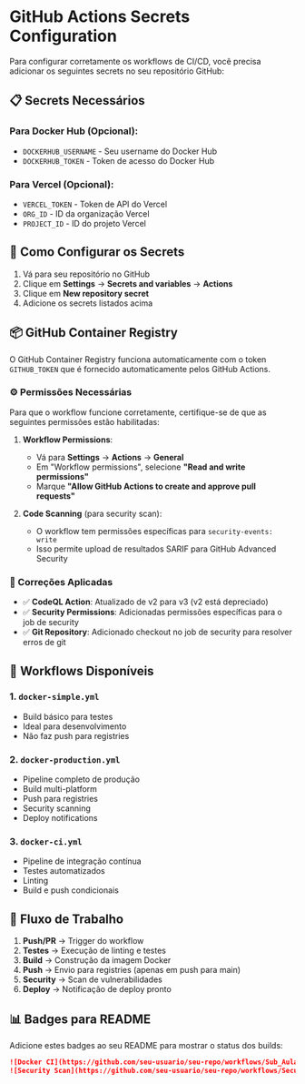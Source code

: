 # GitHub Actions Secrets Configuration

Para configurar corretamente os workflows de CI/CD, você precisa adicionar os seguintes secrets no seu repositório GitHub:

## 📋 Secrets Necessários

### Para Docker Hub (Opcional):
- `DOCKERHUB_USERNAME` - Seu username do Docker Hub
- `DOCKERHUB_TOKEN` - Token de acesso do Docker Hub

### Para Vercel (Opcional):
- `VERCEL_TOKEN` - Token de API do Vercel
- `ORG_ID` - ID da organização Vercel
- `PROJECT_ID` - ID do projeto Vercel

## 🔧 Como Configurar os Secrets

1. Vá para seu repositório no GitHub
2. Clique em **Settings** → **Secrets and variables** → **Actions**
3. Clique em **New repository secret**
4. Adicione os secrets listados acima

## 📦 GitHub Container Registry

O GitHub Container Registry funciona automaticamente com o token `GITHUB_TOKEN` que é fornecido automaticamente pelos GitHub Actions.

### ⚙️ Permissões Necessárias

Para que o workflow funcione corretamente, certifique-se de que as seguintes permissões estão habilitadas:

1. **Workflow Permissions**:
   - Vá para **Settings** → **Actions** → **General**
   - Em "Workflow permissions", selecione **"Read and write permissions"**
   - Marque **"Allow GitHub Actions to create and approve pull requests"**

2. **Code Scanning** (para security scan):
   - O workflow tem permissões específicas para `security-events: write`
   - Isso permite upload de resultados SARIF para GitHub Advanced Security

### 🔧 Correções Aplicadas

- ✅ **CodeQL Action**: Atualizado de v2 para v3 (v2 está depreciado)
- ✅ **Security Permissions**: Adicionadas permissões específicas para o job de security
- ✅ **Git Repository**: Adicionado checkout no job de security para resolver erros de git

## 🚀 Workflows Disponíveis

### 1. `docker-simple.yml`
- Build básico para testes
- Ideal para desenvolvimento
- Não faz push para registries

### 2. `docker-production.yml`
- Pipeline completo de produção
- Build multi-platform
- Push para registries
- Security scanning
- Deploy notifications

### 3. `docker-ci.yml`
- Pipeline de integração contínua
- Testes automatizados
- Linting
- Build e push condicionais

## 🔄 Fluxo de Trabalho

1. **Push/PR** → Trigger do workflow
2. **Testes** → Execução de linting e testes
3. **Build** → Construção da imagem Docker
4. **Push** → Envio para registries (apenas em push para main)
5. **Security** → Scan de vulnerabilidades
6. **Deploy** → Notificação de deploy pronto

## 📊 Badges para README

Adicione estes badges ao seu README para mostrar o status dos builds:

```markdown
![Docker CI](https://github.com/seu-usuario/seu-repo/workflows/Sub_Aulas%20Docker%20Build%20&%20Deploy/badge.svg)
![Security Scan](https://github.com/seu-usuario/seu-repo/workflows/Security%20Scan/badge.svg)
```
